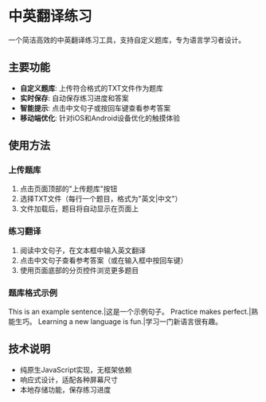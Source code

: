 # 中英翻译练习

一个简洁高效的中英翻译练习工具，支持自定义题库，专为语言学习者设计。

## 主要功能

- **自定义题库**: 上传符合格式的TXT文件作为题库
- **实时保存**: 自动保存练习进度和答案
- **智能提示**: 点击中文句子或按回车键查看参考答案
- **移动端优化**: 针对iOS和Android设备优化的触摸体验

## 使用方法

### 上传题库

1. 点击页面顶部的"上传题库"按钮
2. 选择TXT文件（每行一个题目，格式为"英文|中文"）
3. 文件加载后，题目将自动显示在页面上

### 练习翻译

1. 阅读中文句子，在文本框中输入英文翻译
2. 点击中文句子查看参考答案（或在输入框中按回车键）
3. 使用页面底部的分页控件浏览更多题目

### 题库格式示例 

This is an example sentence.|这是一个示例句子。
Practice makes perfect.|熟能生巧。
Learning a new language is fun.|学习一门新语言很有趣。

## 技术说明

- 纯原生JavaScript实现，无框架依赖
- 响应式设计，适配各种屏幕尺寸
- 本地存储功能，保存练习进度